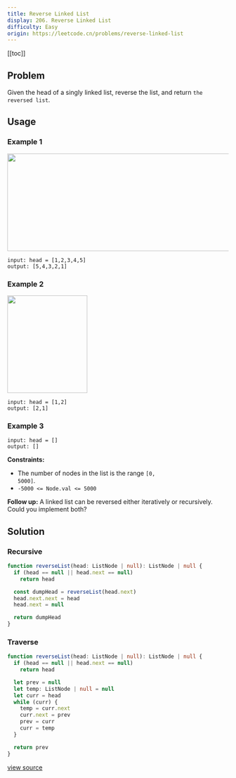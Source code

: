 ```yaml
---
title: Reverse Linked List
display: 206. Reverse Linked List
difficulty: Easy
origin: https://leetcode.cn/problems/reverse-linked-list
---
```


[[toc]]

## Problem

Given the head of a singly linked list, reverse the list, and return `the reversed list`.

## Usage

### Example 1

<img alt="" src="https://assets.leetcode.com/uploads/2021/02/19/rev1ex1.jpg" style="width: 542px; height: 222px;" />

```
input: head = [1,2,3,4,5]
output: [5,4,3,2,1]
```

### Example 2

<img alt="" src="https://assets.leetcode.com/uploads/2021/02/19/rev1ex2.jpg" style="width: 182px; height: 222px;" />

```
input: head = [1,2]
output: [2,1]
```

### Example 3

```
input: head = []
output: []
```


**Constraints:**

- The number of nodes in the list is the range <code>[0, 5000]</code>.
- <code>-5000 &lt;= Node.val &lt;= 5000</code>


**Follow up:** A linked list can be reversed either iteratively or recursively. Could you implement both?


## Solution

### Recursive

```ts
function reverseList(head: ListNode | null): ListNode | null {
  if (head == null || head.next == null)
    return head

  const dumpHead = reverseList(head.next)
  head.next.next = head
  head.next = null

  return dumpHead
}
```

### Traverse

```ts
function reverseList(head: ListNode | null): ListNode | null {
  if (head == null || head.next == null)
    return head

  let prev = null
  let temp: ListNode | null = null
  let curr = head
  while (curr) {
    temp = curr.next
    curr.next = prev
    prev = curr
    curr = temp
  }

  return prev
}
```

[view source](https://leetcode.cn/problems/reverse-linked-list)
